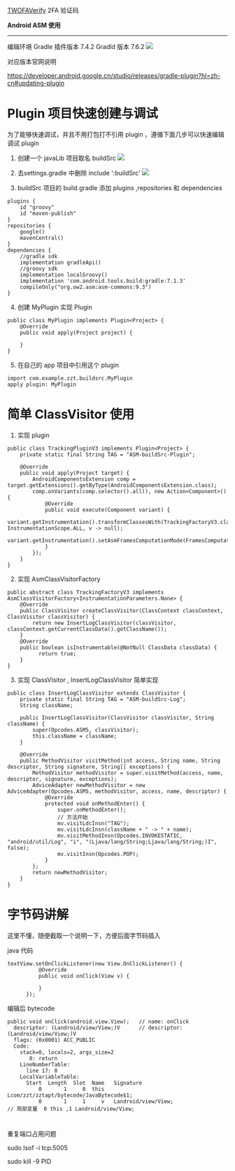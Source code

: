 [TWOFAVerify](TWOFAVerify)  2FA 验证码




**Android ASM 使用**

***

编辑环境
Gradle 插件版本 7.4.2
Gradld 版本 7.6.2
![](https://gitee.com/ZeTing/UploadImg/raw/main/img/20231117141150.png)

对应版本官网说明

https://developer.android.google.cn/studio/releases/gradle-plugin?hl=zh-cn#updating-plugin

# Plugin 项目快速创建与调试
为了能够快速调试，并且不用打包打不引用 plugin ，遵循下面几步可以快速编辑调试 plugin
1. 创建一个 javaLib 项目取名 buildSrc
   ![](https://gitee.com/ZeTing/UploadImg/raw/main/img/20231117140043.png)

2. 去settings.gradle 中删除 include ':buildSrc'
   ![](https://gitee.com/ZeTing/UploadImg/raw/main/img/20231117140132.png)

3. buildSrc 项目的 build.gradle 添加 plugins ,repositories 和 dependencies
```
plugins {
    id "groovy"
    id "maven-publish"
}
repositories {
    google()
    mavenCentral()
}
dependencies {
    //gradle sdk
    implementation gradleApi()
    //groovy sdk
    implementation localGroovy()
    implementation 'com.android.tools.build:gradle:7.1.3'
    compileOnly("org.ow2.asm:asm-commons:9.3")
}
```
4. 创建 MyPlugin 实现 Plugin<Project>
```
public class MyPlugin implements Plugin<Project> {
    @Override
    public void apply(Project project) {

    }
}
```
5. 在自己的 app 项目中引用这个 plugin
```
import com.example.zzt.buildsrc.MyPlugin
apply plugin: MyPlugin
```


# 简单 ClassVisitor 使用
1. 实现 plugin

```
public class TrackingPluginV3 implements Plugin<Project> {
    private static final String TAG = "ASM-buildSrc-Plugin";

    @Override
    public void apply(Project target) {
        AndroidComponentsExtension comp = target.getExtensions().getByType(AndroidComponentsExtension.class);
        comp.onVariants(comp.selector().all(), new Action<Component>() {
            @Override
            public void execute(Component variant) {
                variant.getInstrumentation().transformClassesWith(TrackingFactoryV3.class, InstrumentationScope.ALL, v -> null);
                variant.getInstrumentation().setAsmFramesComputationMode(FramesComputationMode.COMPUTE_FRAMES_FOR_INSTRUMENTED_METHODS);
            }
        });
    }
}
```

2. 实现 AsmClassVisitorFactory

```
public abstract class TrackingFactoryV3 implements AsmClassVisitorFactory<InstrumentationParameters.None> {
    @Override
    public ClassVisitor createClassVisitor(ClassContext classContext, ClassVisitor classVisitor) {
        return new InsertLogClassVisitor(classVisitor, classContext.getCurrentClassData().getClassName());
    }
    @Override
    public boolean isInstrumentable(@NotNull ClassData classData) {
          return true;
    }
}
```

3. 实现 ClassVisitor , InsertLogClassVisitor 简单实现

```
public class InsertLogClassVisitor extends ClassVisitor {
    private static final String TAG = "ASM-buildSrc-Log";
    String className;

    public InsertLogClassVisitor(ClassVisitor classVisitor, String className) {
        super(Opcodes.ASM5, classVisitor);
        this.className = className;
    }

    @Override
    public MethodVisitor visitMethod(int access, String name, String descriptor, String signature, String[] exceptions) {
        MethodVisitor methodVisitor = super.visitMethod(access, name, descriptor, signature, exceptions);
        AdviceAdapter newMethodVisitor = new AdviceAdapter(Opcodes.ASM5, methodVisitor, access, name, descriptor) {
            @Override
            protected void onMethodEnter() {
                super.onMethodEnter();
                // 方法开始
                mv.visitLdcInsn("TAG");
                mv.visitLdcInsn(className + " -> " + name);
                mv.visitMethodInsn(Opcodes.INVOKESTATIC, "android/util/Log", "i", "(Ljava/lang/String;Ljava/lang/String;)I", false);
                mv.visitInsn(Opcodes.POP);
            }
        };
        return newMethodVisitor;
    }
}
```

# 字节码讲解
这里不懂，随便截取一个说明一下，方便后面字节码插入

java 代码
```
textView.setOnClickListener(new View.OnClickListener() {
          @Override
          public void onClick(View v) {

          }
      });
```
编辑后 bytecode
```
public void onClick(android.view.View);   // name: onClick
  descriptor: (Landroid/view/View;)V      // descriptor: (Landroid/view/View;)V
  flags: (0x0001) ACC_PUBLIC
  Code:
    stack=0, locals=2, args_size=2
       0: return
    LineNumberTable:
      line 17: 0
    LocalVariableTable:
      Start  Length  Slot  Name   Signature
          0       1     0  this   Lcom/zzt/zztapt/bytecode/JavaBytecode$1;
          0       1     1     v   Landroid/view/View;
// 局部变量  0 this ,1 Landroid/view/View;
```





#   




重复端口占用问题

sudo lsof -i tcp:5005

sudo kill -9 PID
